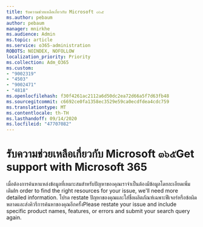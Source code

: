 ```yaml
---
title: รับความช่วยเหลือเกี่ยวกับ Microsoft ๓๖๕
ms.author: pebaum
author: pebaum
manager: mnirkhe
ms.audience: Admin
ms.topic: article
ms.service: o365-administration
ROBOTS: NOINDEX, NOFOLLOW
localization_priority: Priority
ms.collection: Adm_O365
ms.custom:
- "9002319"
- "4503"
- "9002471"
- "4818"
ms.openlocfilehash: f30f4261ac2112a6d50dc2ea72d66a5f7d63fb48
ms.sourcegitcommit: c6692ce0fa1358ec3529e59ca0ecdfdea4cdc759
ms.translationtype: MT
ms.contentlocale: th-TH
ms.lasthandoff: 09/14/2020
ms.locfileid: "47707082"
---
```

# <a name="get-support-with-microsoft-365"></a><span data-ttu-id="2dca3-102">รับความช่วยเหลือเกี่ยวกับ Microsoft ๓๖๕</span><span class="sxs-lookup"><span data-stu-id="2dca3-102">Get support with Microsoft 365</span></span>

<span data-ttu-id="2dca3-103">เมื่อต้องการค้นหาแหล่งข้อมูลที่เหมาะสมสำหรับปัญหาของคุณเราจำเป็นต้องมีข้อมูลโดยละเอียดเพิ่มเติม</span><span class="sxs-lookup"><span data-stu-id="2dca3-103">In order to find the right resources for your issue, we'll need more detailed information.</span></span> <span data-ttu-id="2dca3-104">โปรด restate ปัญหาของคุณและใส่ชื่อผลิตภัณฑ์เฉพาะฟีเจอร์หรือข้อผิดพลาดและส่งคิวรีการค้นหาของคุณอีกครั้ง</span><span class="sxs-lookup"><span data-stu-id="2dca3-104">Please restate your issue and include specific product names, features, or errors and submit your search query again.</span></span>

